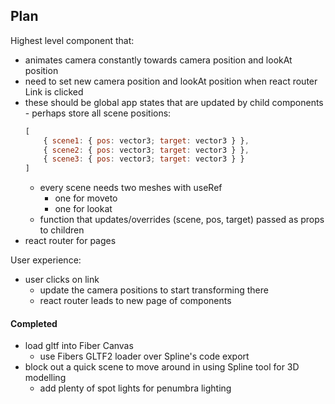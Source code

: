 ## Plan

Highest level component that:

- animates camera constantly towards camera position and lookAt position
- need to set new camera position and lookAt position when react router Link is clicked
- these should be global app states that are updated by child components - perhaps store all scene positions:
  ```js
  [
      { scene1: { pos: vector3; target: vector3 } },
      { scene2: { pos: vector3; target: vector3 } },
      { scene3: { pos: vector3; target: vector3 } }
  ]
  ```
  - every scene needs two meshes with useRef
    - one for moveto
    - one for lookat
  - function that updates/overrides (scene, pos, target) passed as props to children
- react router for pages

User experience:

- user clicks on link
  - update the camera positions to start transforming there
  - react router leads to new page of components

#### Completed

- load gltf into Fiber Canvas
  - use Fibers GLTF2 loader over Spline's code export
- block out a quick scene to move around in using Spline tool for 3D modelling
  - add plenty of spot lights for penumbra lighting
